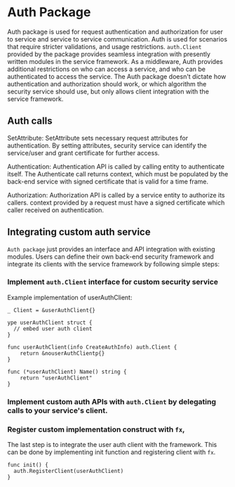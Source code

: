 # Auth Package

Auth package is used for request authentication and authorization for user to service
and service to service communication. Auth is used for scenarios that require stricter
validations, and usage restrictions. `auth.Client` provided by the package provides seamless
integration with presently written modules in the service framework. As a middleware, Auth
provides additional restrictions on who can access a service, and who can be
authenticated to access the service.
The Auth package doesn't dictate how authentication and authorization should work, or which
algorithm the security service should use, but only allows client integration with the service framework.

## Auth calls
SetAttribute:
SetAttribute sets necessary request attributes for authentication. By setting attributes, security service can
identify the service/user and grant certificate for further access.

Authentication:
Authentication API is called by calling entity to authenticate itself. The Authenticate call
returns context, which must be populated by the back-end service with signed certificate that is valid for a time frame.

Authorization:
Authorization API is called by a service entity to authorize its callers. context provided by a
request must have a signed certificate which caller received on authentication.

## Integrating custom auth service
`Auth package` just provides an interface and API integration with existing modules. Users can define
their own back-end security framework and integrate its clients with the service framework by following simple steps:

### Implement `auth.Client` interface for custom security service
Example implementation of userAuthClient:
```
_ Client = &userAuthClient{}

ype userAuthClient struct {
  // embed user auth client
}

func userAuthClient(info CreateAuthInfo) auth.Client {
	return &nouserAuthClientp{}
}

func (*userAuthClient) Name() string {
	return "userAuthClient"
}
```

### Implement custom auth APIs with `auth.Client` by delegating calls to your service's client.

### Register custom implementation construct with `fx`,
The last step is to integrate the user auth client with the framework. This can be done by implementing init
function and registering client with `fx`.
```
func init() {
  auth.RegisterClient(userAuthClient)
}
```
